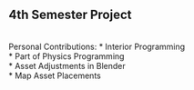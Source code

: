 ## 4th Semester Project <br>
<br>
Personal Contributions:
  * Interior Programming <br>
  * Part of Physics Programming <br>
  * Asset Adjustments in Blender <br>
  * Map Asset Placements <br>

